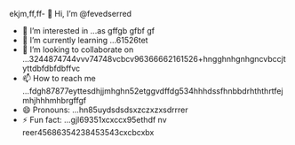 ekjm,ff,ff- 👋 Hi, I’m @fevedserred
- 👀 I’m interested in ...as gffgb gfbf gf
- 🌱 I’m currently learning ...61526tet
- 💞️ I’m looking to collaborate on ...3244874744vvv74748vcbcv96366662161526+hngghnhgnhgncvbccjtyttdbfdbfdbffvc
- 📫 How to reach me ...fdgh87877eyttesdhjjmhghn52etggvdffdg534hhhdssfhnbbdrhththrtfejmhjhhhmhbrgffgf
- 😄 Pronouns: ...hn85uydsdsdsxzczxzxsdrrrer
- ⚡ Fun fact: ...gjl69351xcxccx95ethdf
nv reer45686354238453543cxcbcxbx
<!---lk.256621drytgresdffwebfd45hgngff6gbfgfbhttyh589*515296
fevedserred/fevedserred is a ✨ special ✨ reposisdftory because its `README.md` (this fi56le) appears on you52 GitHub profivcgb 
bfdfvvfsdv

